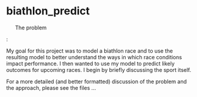 # biathlon_predict
<ul>The problem</ul>:

My goal for this project was to model a biathlon race and to use the resulting model to better understand the ways in which race conditions impact performance. I then wanted to use my model to predict likely outcomes for upcoming races. I begin by briefly discussing the sport itself.

For a more detailed (and better formatted) discussion of the problem and the approach, please see the files ...
